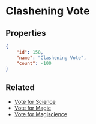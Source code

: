 # Clashening Vote

<no description available>

## Properties

```json
{
    "id": 158,
    "name": "Clashening Vote",
    "count": -100
}
```

## Related

- [Vote for Science](../items/4406-vote-for-science.md)
- [Vote for Magic](../items/4407-vote-for-magic.md)
- [Vote for Magiscience](../items/4408-vote-for-magiscience.md)

